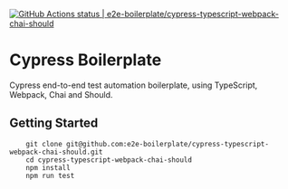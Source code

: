 [![GitHub Actions status | e2e-boilerplate/cypress-typescript-webpack-chai-should](https://github.com/e2e-boilerplate/cypress-typescript-webpack-chai-should/workflows/cypress-typescript-webpack-chai-should/badge.svg)](https://github.com/e2e-boilerplate/cypress-typescript-webpack-chai-should/actions?workflow=cypress-typescript-webpack-chai-should)

# Cypress Boilerplate

Cypress end-to-end test automation boilerplate, using TypeScript, Webpack, Chai and Should.

## Getting Started

    	git clone git@github.com:e2e-boilerplate/cypress-typescript-webpack-chai-should.git
    	cd cypress-typescript-webpack-chai-should
    	npm install
    	npm run test
